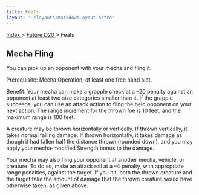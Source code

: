 ```yaml
---
title: Feats
layout: '~/layouts/MarkdownLayout.astro'
---
```


[ Index ](/) > [ Future D20 ](/future.d20.srd) > Feats

## Mecha Fling

You can pick up an opponent with your mecha and fling it.

Prerequisite: Mecha Operation, at least one free hand slot.

Benefit: Your mecha can make a grapple check at a –20 penalty against an
opponent at least two size categories smaller than it. If the grapple
succeeds, you can use an attack action to fling the held opponent on your next
action. The range increment for the thrown foe is 10 feet, and the maximum
range is 100 feet.

A creature may be thrown horizontally or vertically. If thrown vertically, it
takes normal falling damage. If thrown horizontally, it takes damage as though
it had fallen half the distance thrown (rounded down), and you may apply your
mecha-modified Strength bonus to the damage.

Your mecha may also fling your opponent at another mecha, vehicle, or
creature. To do so, make an attack roll at a –4 penalty, with appropriate
range penalties, against the target. If you hit, both the thrown creature and
the target take the amount of damage that the thrown creature would have
otherwise taken, as given above.

